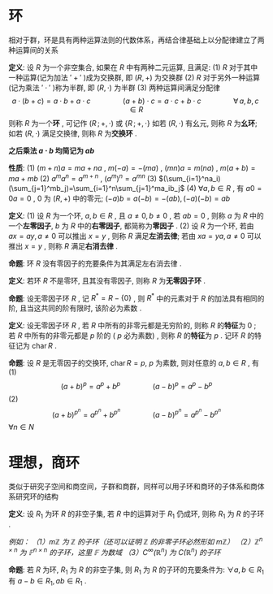 
# 环

相对于群，环是具有两种运算法则的代数体系，再结合律基础上以分配律建立了两种运算间的关系

**定义**: 设 $R$ 为一个非空集合, 如果在 $R$ 中有两种二元运算, 且满足: 
	$(1)$ $R$ 对于其中一种运算(记为加法 $'+'$ )成为交换群, 即 $(R,+)$ 为交换群
	$(2)$ $R$ 对于另外一种运算(记为乘法 $'\cdot'$ )称为半群, 即 $(R,\cdot)$ 为半群
	$(3)$ 两种运算间满足分配律$$a\cdot(b+c)=a\cdot b+a\cdot c\qquad\qquad(a+b)\cdot c=a\cdot c+b\cdot c\qquad\qquad\forall\,a,b,c\in R$$则称 $R$ 为一个**环** , 可记作 $(R\,;+,\cdot)$ 或 $\{R\,;+,\cdot\}$
	如若 $(R,\cdot)$ 有幺元, 则称 $R$ 为**幺环**; 如若 $(R,\cdot)$ 满足交换律, 则称 $R$ 为**交换环** .

**之后乘法 $a\cdot b$ 均简记为 $ab$**

**性质**:
	$(1)$ $(m+n)a=ma+na$ , $m(-a)=-(ma)$ , $(mn)a=m(na)$ , $m(a+b)=ma+mb$
	$(2)$ $a^ma^n=a^{m+n}$ , $(a^m)^n=a^{mn}$
	$(3)$ $(\sum_{i=1}^na_i)(\sum_{j=1}^mb_j)=\sum_{i=1}^n\sum_{j=1}^ma_ib_j$ 
	$(4)$ $\forall a,b\in R$ , 有 $a0=0a=0$ , $0$ 为 $(R,+)$ 中的零元; $(-a)b=a(-b)=-(ab),(-a)(-b)=ab$

**定义**:
	$(1)$ 设 $R$ 为一个环, $a,b\in R$ , 且 $a\neq0,b\neq0$ , 若 $ab=0$ , 则称 $a$ 为 $R$ 中的一个**左零因子**, $b$ 为 $R$ 中的**右零因子**, 都简称为**零因子** .
	$(2)$ 设 $R$ 为一个环, 若由 $ax=ay,a\neq0$ 可以推出 $x=y$ , 则称 $R$ 满足**左消去律**; 若由 $xa=ya,a\neq0$ 可以推出 $x=y$ , 则称 $R$ 满足**右消去律** .

**命题**: 环 $R$ 没有零因子的充要条件为其满足左右消去律 .

**定义**: 若环 $R$ 不是零环, 且其没有零因子, 则称 $R$ 为**无零因子环** .

**命题**: 设无零因子环 $R$ , 记 $R^*=R-\{0\}$ , 则 $R^*$ 中的元素对于 $R$ 的加法具有相同的阶, 且当这共同的阶有限时, 该阶必为素数 .

**定义**: 设无零因子环 $R$ , 若 $R$ 中所有的非零元都是无穷阶的, 则称 $R$ 的**特征**为 $0$ ; 若 $R$ 中所有的非零元都是 $p$ 阶的 ( $p$ 必为素数) , 则称 $R$ 的**特征**为 $p$ . 记环 $R$ 的特征记为 $\mathrm{char}\,R$ .

**命题**: 设 $R$ 是无零因子的交换环, $\mathrm{char}\,R=p$, $p$ 为素数, 则对任意的 $a,b\in R$ , 有
	$(1)$$$(a+b)^p=a^p+b^p\qquad\qquad(a-b)^p=a^p-b^p$$
	$(2)$$$(a+b)^{p^n}=a^{p^n}+b^{p^n}\qquad\qquad(a-b)^{p^n}=a^{p^n}-b^{p^n}$$$\forall n\in N$

# 理想，商环

类似于研究子空间和商空间，子群和商群，同样可以用子环和商环的子体系和商体系研究环的结构

**定义**: 设 $R_1$ 为环 $R$ 的非空子集, 若 $R$ 中的运算对于 $R_1$ 仍成环, 则称 $R_1$ 为 $R$ 的子环 .

_例如：
	（1）$m\mathbb Z$ 为 $\mathbb Z$ 的子环（还可以证明 $\mathbb Z$ 的非零子环必然形如 $m\mathbb Z$）_
    _（2）$\mathbb Z^{n\times n}$ 为 $\mathbb F^{n\times n}$ 的子环，这里 $\mathbb F$ 为数域_
    _（3）$C^{\infty}(\mathbb R^n)$ 为 $C(\mathbb R^n)$ 的子环_

**命题**: 若 $R$ 为环, $R_1$ 为 $R$ 的非空子集, 则 $R_1$ 为 $R$ 的子环的充要条件为: $\forall a,b\in R_1$ 有 $a-b\in R_1,ab\in R_1$ .


